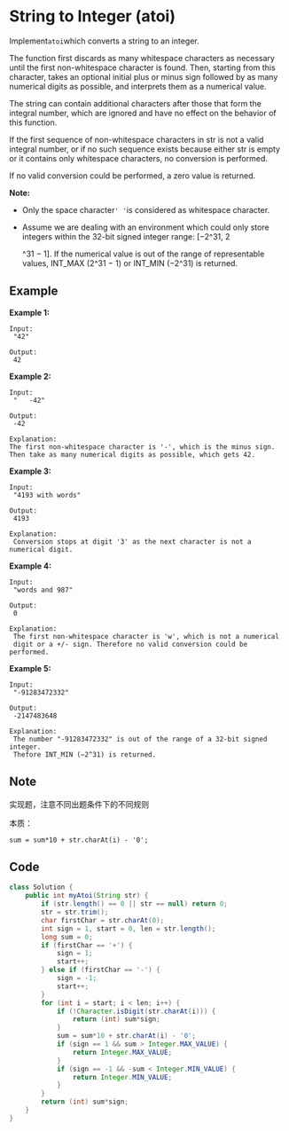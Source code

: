# String to Integer (atoi)

Implement`atoi`which converts a string to an integer.

The function first discards as many whitespace characters as necessary until the first non-whitespace character is found. Then, starting from this character, takes an optional initial plus or minus sign followed by as many numerical digits as possible, and interprets them as a numerical value.

The string can contain additional characters after those that form the integral number, which are ignored and have no effect on the behavior of this function.

If the first sequence of non-whitespace characters in str is not a valid integral number, or if no such sequence exists because either str is empty or it contains only whitespace characters, no conversion is performed.

If no valid conversion could be performed, a zero value is returned.

**Note:**

* Only the space character`' '`is considered as whitespace character.
*   Assume we are dealing with an environment which could only store integers within the 32-bit signed integer range: \[−2^31,  2

    ^31 − 1]. If the numerical value is out of the range of representable values, INT_MAX (2^31 − 1) or INT_MIN (−2^31) is returned.

## Example

**Example 1:**

```
Input:
 "42"

Output:
 42
```

**Example 2:**

```
Input:
 "   -42"

Output:
 -42

Explanation:
The first non-whitespace character is '-', which is the minus sign.
Then take as many numerical digits as possible, which gets 42.
```

**Example 3:**

```
Input:
 "4193 with words"

Output:
 4193

Explanation:
 Conversion stops at digit '3' as the next character is not a numerical digit.
```

**Example 4:**

```
Input:
 "words and 987"

Output:
 0

Explanation:
 The first non-whitespace character is 'w', which is not a numerical 
 digit or a +/- sign. Therefore no valid conversion could be performed.
```

**Example 5:**

```
Input:
 "-91283472332"

Output:
 -2147483648

Explanation:
 The number "-91283472332" is out of the range of a 32-bit signed integer.
 Thefore INT_MIN (−2^31) is returned.
```

## Note

实现题，注意不同出题条件下的不同规则

本质：

```
sum = sum*10 + str.charAt(i) - '0';
```

## Code

```java
class Solution {
    public int myAtoi(String str) {
        if (str.length() == 0 || str == null) return 0;
        str = str.trim();
        char firstChar = str.charAt(0);
        int sign = 1, start = 0, len = str.length();
        long sum = 0;
        if (firstChar == '+') {
            sign = 1;
            start++;
        } else if (firstChar == '-') {
            sign = -1;
            start++;
        }
        for (int i = start; i < len; i++) {
            if (!Character.isDigit(str.charAt(i))) {
                return (int) sum*sign;
            }
            sum = sum*10 + str.charAt(i) - '0';
            if (sign == 1 && sum > Integer.MAX_VALUE) {
                return Integer.MAX_VALUE;
            }
            if (sign == -1 && -sum < Integer.MIN_VALUE) {
                return Integer.MIN_VALUE;           
            }
        }
        return (int) sum*sign;
    }
}
```
